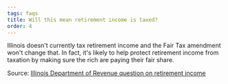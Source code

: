 ```yaml
---
tags: faqs
title: Will this mean retirement income is taxed?
order: 4
---
```


Illinois doesn't currently tax retirement income and the Fair Tax amendment won't change that. In fact, it's likely to help protect retirement income from taxation by making sure the rich are paying their fair share.

Source: [Illinois Department of Revenue question on retirement income](https://www2.illinois.gov/rev/questionsandanswers/pages/99.aspx)
